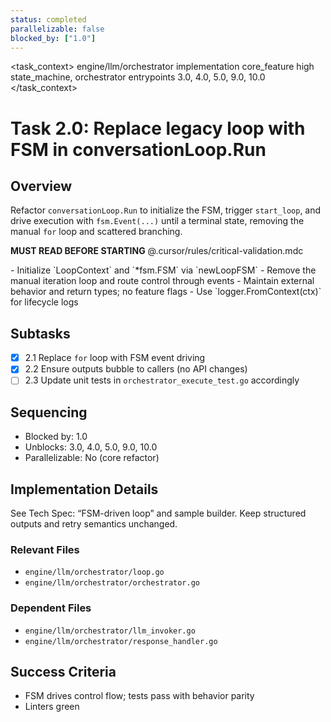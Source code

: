 ```yaml
---
status: completed
parallelizable: false
blocked_by: ["1.0"]
---
```


<task_context>
<domain>engine/llm/orchestrator</domain>
<type>implementation</type>
<scope>core_feature</scope>
<complexity>high</complexity>
<dependencies>state_machine, orchestrator entrypoints</dependencies>
<unblocks>3.0, 4.0, 5.0, 9.0, 10.0</unblocks>
</task_context>

# Task 2.0: Replace legacy loop with FSM in conversationLoop.Run

## Overview

Refactor `conversationLoop.Run` to initialize the FSM, trigger `start_loop`, and drive execution with `fsm.Event(...)` until a terminal state, removing the manual `for` loop and scattered branching.

<import>**MUST READ BEFORE STARTING** @.cursor/rules/critical-validation.mdc</import>

<requirements>
- Initialize `LoopContext` and `*fsm.FSM` via `newLoopFSM`
- Remove the manual iteration loop and route control through events
- Maintain external behavior and return types; no feature flags
- Use `logger.FromContext(ctx)` for lifecycle logs
</requirements>

## Subtasks

- [x] 2.1 Replace `for` loop with FSM event driving
- [x] 2.2 Ensure outputs bubble to callers (no API changes)
- [ ] 2.3 Update unit tests in `orchestrator_execute_test.go` accordingly

## Sequencing

- Blocked by: 1.0
- Unblocks: 3.0, 4.0, 5.0, 9.0, 10.0
- Parallelizable: No (core refactor)

## Implementation Details

See Tech Spec: “FSM-driven loop” and sample builder. Keep structured outputs and retry semantics unchanged.

### Relevant Files

- `engine/llm/orchestrator/loop.go`
- `engine/llm/orchestrator/orchestrator.go`

### Dependent Files

- `engine/llm/orchestrator/llm_invoker.go`
- `engine/llm/orchestrator/response_handler.go`

## Success Criteria

- FSM drives control flow; tests pass with behavior parity
- Linters green
